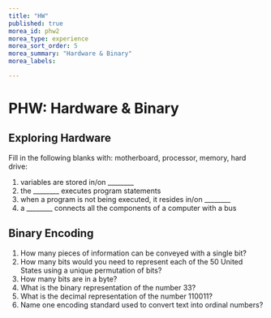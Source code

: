 ```yaml
---
title: "HW"
published: true
morea_id: phw2
morea_type: experience
morea_sort_order: 5
morea_summary: "Hardware & Binary"
morea_labels:

---
```

# PHW: Hardware & Binary

<!--{% include wod-times.html Rx="<10 min" Av="10-20 min" Sd="20-30 min" DNF="30+ min" %}-->

<!--## UNIX Setup

Access a UNIX command line by going to: [http://www.tutorialspoint.com/unix_terminal_online.php](http://www.tutorialspoint.com/unix_terminal_online.php)

## Exploring the UNIX command line

Read through the following tutorial: [http://www.davidbaumgold.com/tutorials/command-line/](http://www.davidbaumgold.com/tutorials/command-line/). Then, open your [UNIX terminal](http://www.tutorialspoint.com/unix_terminal_online.php) and go through the following steps.

1. Let’s create a directory for this class. Type `mkdir csci150`.
1. Type `cd csci150` to move the terminal to that directory
1. Type `touch testfile.txt` to create an empty file
1. Type `ls` in the terminal. Do you see testfile.txt?
1. Type `pwd` to see what directory your terminal is in.
1. Add your name to the file by typing `echo "Your name" > testfile.txt`
1. In the terminal, type `cat testfile.txt`. Is your name displayed?
1. Take a single screenshot of your UNIX terminal window with the above commands.
-->
## Exploring Hardware

Fill in the following blanks with: motherboard, processor, memory, hard drive:

  1. variables are stored in/on ________
  1. the ________ executes program statements
  1. when a program is not being executed, it resides in/on ________
  1. a ________ connects all the components of a computer with a bus

## Binary Encoding

1. How many pieces of information can be conveyed with a single bit?
1. How many bits would you need to represent each of the 50 United States using a unique permutation of bits?
1. How many bits are in a byte?
1. What is the binary representation of the number 33?
2. What is the decimal representation of the number 110011?
1. Name one encoding standard used to convert text into ordinal numbers?

<!--## UNIX Command Overview

For each of the following commands:

A. Briefly describe what it does in your own words. Example: 

    wget downloads files from the internet

If you don't know what a command does, google it. I recommend throwing the word "man" (short for manual) in front of the command.

B. Write a template of how the command is used -- indicate arguments in [brackets]. For example, a template for the wget command would look like this:

    wget [url to download]

Alternatively, the zip command to submit an assignment might look like this:

    zip [folder].zip [folder]/*

C. Take a screenshot of using the command on your terminal, cropping out irrelevant parts. You should make sure the command works in the screen shot.

   Example for **wget**:

   <a href="wget.png"><img src="wget.png" width="500"/></a>

   The example for **remove** also needs to show the file is no longer there:

   <a href="rm.png"><img src="rm.png" width="300"/></a>

Your document should be organized by command -- for example, you should describe the ls command, give its template, and include a cropped screenshot before moving on to the next command, pwd.

**Commands:**

1. ls
1. pwd
1. cd
1. touch
1. mkdir
1. cp
1. mv
1. rm
1. ped
1. cat
1. zip    
1.  .      (not a command, use in conjunction with another command)
1. ..      (not a command, use in conjunction with another command)
1. tab     (no screenshot necessary)
1.  ↑      (no screenshot necessary)

**How to take *& crop* a Screenshot**

- Windows: [www.ehow.com/how_6801557_crop-screen-shot.html](www.ehow.com/how_6801557_crop-screen-shot.html)
- Mac: [http://www.ehow.com/how_4559274_take-edit-screen-shots-mac.html](http://www.ehow.com/how_4559274_take-edit-screen-shots-mac.html)
    - Make sure to use Command (⌘)-K rather than control-K as the article states.



<!-- Allow 45 minutes for all? 

## Demonstration

Once you've finished doing the HW a single time, you can watch me do it:

{% include youtube.html id="bMbr3Xpbgzk" %}

{% include wod-warning.html %}

### Screenshot of my final UNIX terminal:

<a href="terminalA.png"><img src="terminalA.png" width="400"/></a><BR>
<a href="terminalB.png"><img src="terminalB.png" width="400"/></a><BR>
<a href="terminalC.png"><img src="terminalC.png" width="400"/></a>

<!--## Demonstration

Once you've finished doing the HW a single time, watch me do it:

{% include youtube.html id="CIC9W_H1TjA" %}

{% include wod-warning.html %}-->

<!--## Solutions

### My Final UNIX Screenshot

<a href="screenshot.png"><img src="screenshot.png" width="400"/></a>

### Solutions to Hardware Questions

<a href="HardwareSolutions.png"><img src="HardwareSolutions.png" width="400"/></a>




## Demonstration

Once you've finished doing the HW a single time, you can watch me do it:

{% include youtube.html id="NGK61X9ry9c" %}

{% include wod-warning.html %}

### Solutions to Questions

<a href="types.png"><img src="types.png" width="200"/></a>-->
